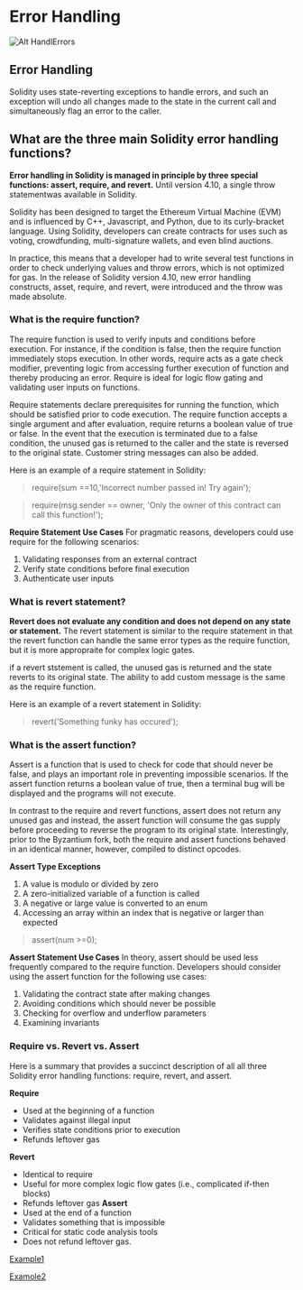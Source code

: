 # Error Handling

![Alt HandlErrors](https://media1.tenor.com/images/534927f71d8395601c3a91993d1d4666/tenor.gif?itemid=27592714)

## Error Handling
Solidity uses state-reverting exceptions to handle errors, and such an exception will undo all changes made to the state in the current call and simultaneously flag an error to the caller.

## What are the three main Solidity error handling functions?

**Error handling in Solidity is managed in principle by three special functions: assert, require, and revert.**
Until version 4.10, a single throw statementwas available in Solidity.

Solidity has been designed to target the Ethereum Virtual Machine (EVM) and is influenced by C++, Javascript, and Python, due to its curly-bracket language. Using Solidity, developers can create contracts for uses such as voting, crowdfunding, multi-signature wallets, and even blind auctions.

In practice, this means that a developer had to write several test functions in order to check underlying values and throw errors, which is not optimized for gas. In the release of Solidity version 4.10, new error handling constructs, asset, require, and revert, were introduced and the throw was made absolute.

### What is the require function?
The require function is used to verify inputs and conditions before execution. For instance, if the condition is false, then the require function immediately stops execution. In other words, require acts as a gate check modifier, preventing logic from accessing further execution of function and thereby producing an error. Require is ideal for logic flow gating and validating user inputs on functions.  

Require statements declare prerequisites for running the function, which should be satisfied prior to code execution. The require function accepts a single argument and after evaluation, require returns a boolean value of true or false. In the event that the execution is terminated due to a false condition, the unused gas is returned to the caller and the state is reversed to the original state. Customer string messages can also be added.

Here is an example of a require statement in Solidity:

> require(sum ==10,'Incorrect number passed in! Try again');

> require(msg.sender == owner, 'Only the owner of this contract can call this function!');

**Require Statement Use Cases**
For pragmatic reasons, developers could use require for the following scenarios:

1. Validating responses from an external contract 
2. Verify state conditions before final execution
3. Authenticate user inputs

### What is revert statement?
**Revert does not evaluate any condition and does not depend on any state or statement.**
The revert statement is similar to the require statement in that the revert function can handle the same error types as the require function, but it is more appropraite for complex logic gates.

if a revert ststement is called, the unused gas is returned and the state reverts to its original state.
The ability to add custom message is the  same as the require function.

Here is an example of a revert statement in Solidity:
> revert('Something funky has occured');

### What is the assert function? 
Assert is a function that is used to check for code that should never be false, and plays an important role in preventing impossible scenarios. If the assert function returns a boolean value of true, then a terminal bug will be displayed and the programs will not execute.

In contrast to the require and revert functions, assert does not return any unused gas and instead, the assert function will consume the gas supply before proceeding to reverse the program to its original state. Interestingly, prior to the Byzantium fork, both the require and assert functions behaved in an identical manner, however, compiled to distinct opcodes.

**Assert Type Exceptions**
1. A value is modulo or divided by zero
2. A zero-initialized variable of a function is called 
3. A negative or large value is converted to an enum 
4. Accessing an array within an index that is negative or larger than expected 

> assert(num >=0);

**Assert Statement Use Cases**
In theory, assert should be used less frequently compared to the require function. Developers should consider using the assert function for the following use cases: 

1. Validating the contract state after making changes 
2. Avoiding conditions which should never be possible 
3. Checking for overflow and underflow parameters 
4. Examining invariants

### Require vs. Revert vs. Assert
Here is a summary that provides a succinct description of all all three Solidity error handling functions: require, revert, and assert.

**Require**
- Used at the beginning of a function 
- Validates against illegal input 
- Verifies state conditions prior to execution
- Refunds leftover gas 

**Revert**
- Identical to require 
- Useful for more complex logic flow gates (i.e., complicated if-then blocks) 
- Refunds leftover gas
**Assert**
- Used at the end of a function
- Validates something that is impossible 
- Critical for static code analysis tools 
- Does not refund leftover gas.

[Example1](https://github.com/BernardOnuh/100DaysOfSolidity/blob/main/12.HandleErrors/handleerror.sol)

[Examole2](https://github.com/BernardOnuh/100DaysOfSolidity/blob/main/12.HandleErrors/handleerror1.sol)

